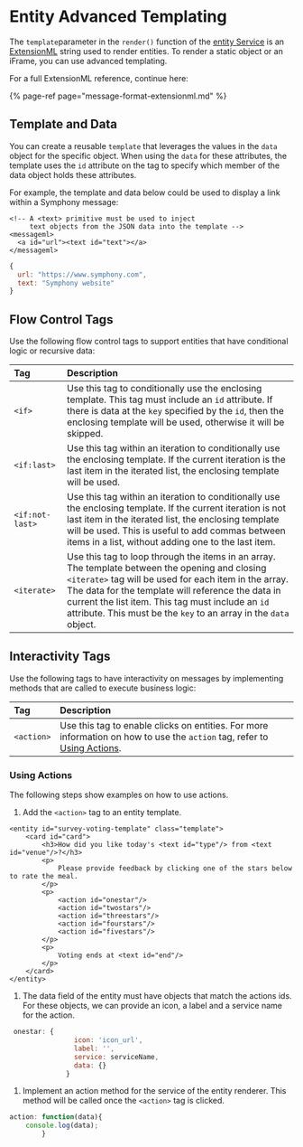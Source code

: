 # Entity Advanced Templating

The `template`parameter in the `render()` function of the [entity Service](./) is an [ExtensionML](message-format-extensionml.md) string used to render entities. To render a static object or an iFrame, you can use advanced templating.

For a full ExtensionML reference, continue here:

{% page-ref page="message-format-extensionml.md" %}

## Template and Data

You can create a reusable `template` that leverages the values in the `data` object for the specific object. When using the `data` for these attributes, the template uses the `id` attribute on the tag to specify which member of the data object holds these attributes.

For example, the template and data below could be used to display a link within a Symphony message:

```markup
<!-- A <text> primitive must be used to inject 
     text objects from the JSON data into the template -->
<messageml>
  <a id="url"><text id="text"></a>
</messageml>
```

```javascript
{
  url: "https://www.symphony.com",
  text: "Symphony website"
}
```

## Flow Control Tags

Use the following flow control tags to support entities that have conditional logic or recursive data:

| Tag | Description |
| :--- | :--- |
| `<if>` | Use this tag to conditionally use the enclosing template. This tag must include an `id` attribute. If there is data at the `key` specified by the `id`, then the enclosing template will be used, otherwise it will be skipped. |
| `<if:last>` | Use this tag within an iteration to conditionally use the enclosing template. If the current iteration is the last item in the iterated list, the enclosing template will be used. |
| `<if:not-last>` | Use this tag within an iteration to conditionally use the enclosing template. If the current iteration is not last item in the iterated list, the enclosing template will be used. This is useful to add commas between items in a list, without adding one to the last item. |
| `<iterate>` | Use this tag to loop through the items in an array. The template between the opening and closing `<iterate>` tag will be used for each item in the array. The data for the template will reference the data in current the list item. This tag must include an `id` attribute. This must be the `key` to an array in the `data` object. |

## Interactivity Tags

Use the following tags to have interactivity on messages by implementing methods that are called to execute business logic:

| Tag | Description |
| :--- | :--- |
| `<action>` | Use this tag to enable clicks on entities. For more information on how to use the `action` tag, refer to [Using Actions](entity-advanced-templating.md#using-actions). |

### Using Actions

The following steps show examples on how to use actions.

1. Add the `<action>` tag to an entity template.

```markup
<entity id="survey-voting-template" class="template">
    <card id="card">
        <h3>How did you like today's <text id="type"/> from <text id="venue"/>?</h3>
        <p>
            Please provide feedback by clicking one of the stars below to rate the meal.
        </p>
        <p>
            <action id="onestar"/>
            <action id="twostars"/>
            <action id="threestars"/>
            <action id="fourstars"/>
            <action id="fivestars"/>
        </p>
        <p>
            Voting ends at <text id="end"/>
        </p>
    </card>
</entity>
```

1. The data field of the entity must have objects that match the actions ids. For these objects, we can     provide an icon, a label and a service name for the action.

```javascript
 onestar: {
                icon: 'icon_url',
                label: '',
                service: serviceName,
                data: {}
              }
```

1. Implement an action method for the service of the entity renderer. This method will be called once the `<action>` tag is clicked.

```javascript
action: function(data){
    console.log(data);
        }
```

